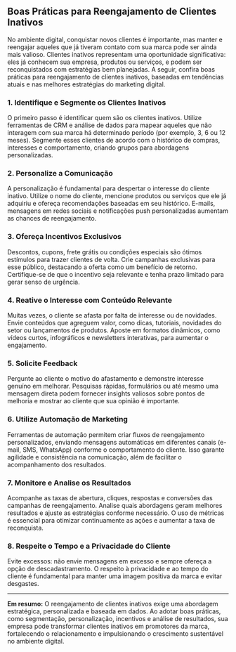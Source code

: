 
## Boas Práticas para Reengajamento de Clientes Inativos

No ambiente digital, conquistar novos clientes é importante, mas manter e reengajar aqueles que já tiveram contato com sua marca pode ser ainda mais valioso. Clientes inativos representam uma oportunidade significativa: eles já conhecem sua empresa, produtos ou serviços, e podem ser reconquistados com estratégias bem planejadas. A seguir, confira boas práticas para reengajamento de clientes inativos, baseadas em tendências atuais e nas melhores estratégias do marketing digital.

### 1. Identifique e Segmente os Clientes Inativos

O primeiro passo é identificar quem são os clientes inativos. Utilize ferramentas de CRM e análise de dados para mapear aqueles que não interagem com sua marca há determinado período (por exemplo, 3, 6 ou 12 meses). Segmente esses clientes de acordo com o histórico de compras, interesses e comportamento, criando grupos para abordagens personalizadas.

### 2. Personalize a Comunicação

A personalização é fundamental para despertar o interesse do cliente inativo. Utilize o nome do cliente, mencione produtos ou serviços que ele já adquiriu e ofereça recomendações baseadas em seu histórico. E-mails, mensagens em redes sociais e notificações push personalizadas aumentam as chances de reengajamento.

### 3. Ofereça Incentivos Exclusivos

Descontos, cupons, frete grátis ou condições especiais são ótimos estímulos para trazer clientes de volta. Crie campanhas exclusivas para esse público, destacando a oferta como um benefício de retorno. Certifique-se de que o incentivo seja relevante e tenha prazo limitado para gerar senso de urgência.

### 4. Reative o Interesse com Conteúdo Relevante

Muitas vezes, o cliente se afasta por falta de interesse ou de novidades. Envie conteúdos que agreguem valor, como dicas, tutoriais, novidades do setor ou lançamentos de produtos. Aposte em formatos dinâmicos, como vídeos curtos, infográficos e newsletters interativas, para aumentar o engajamento.

### 5. Solicite Feedback

Pergunte ao cliente o motivo do afastamento e demonstre interesse genuíno em melhorar. Pesquisas rápidas, formulários ou até mesmo uma mensagem direta podem fornecer insights valiosos sobre pontos de melhoria e mostrar ao cliente que sua opinião é importante.

### 6. Utilize Automação de Marketing

Ferramentas de automação permitem criar fluxos de reengajamento personalizados, enviando mensagens automáticas em diferentes canais (e-mail, SMS, WhatsApp) conforme o comportamento do cliente. Isso garante agilidade e consistência na comunicação, além de facilitar o acompanhamento dos resultados.

### 7. Monitore e Analise os Resultados

Acompanhe as taxas de abertura, cliques, respostas e conversões das campanhas de reengajamento. Analise quais abordagens geram melhores resultados e ajuste as estratégias conforme necessário. O uso de métricas é essencial para otimizar continuamente as ações e aumentar a taxa de reconquista.

### 8. Respeite o Tempo e a Privacidade do Cliente

Evite excessos: não envie mensagens em excesso e sempre ofereça a opção de descadastramento. O respeito à privacidade e ao tempo do cliente é fundamental para manter uma imagem positiva da marca e evitar desgastes.

---

**Em resumo:** O reengajamento de clientes inativos exige uma abordagem estratégica, personalizada e baseada em dados. Ao adotar boas práticas, como segmentação, personalização, incentivos e análise de resultados, sua empresa pode transformar clientes inativos em promotores da marca, fortalecendo o relacionamento e impulsionando o crescimento sustentável no ambiente digital.
```
